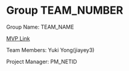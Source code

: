 # Group TEAM_NUMBER
Group Name: TEAM_NAME

[MVP Link](http://cs196.cs.illinois.edu)

Team Members: Yuki Yong(jiayey3)

Project Manager: PM_NETID

